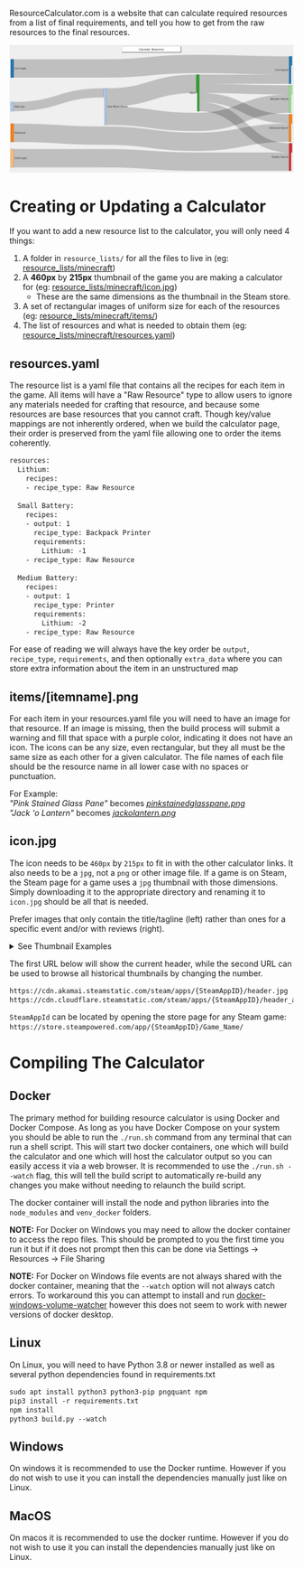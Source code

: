 ResourceCalculator.com is a website that can calculate required resources from a list of final requirements, and tell you how to get from the raw resources to the final resources.

![Resource Calculation Screenshot](screenshot01.png "Resource Calculation Screenshot")


Creating or Updating a Calculator
=================================
If you want to add a new resource list to the calculator, you will only need 4 things:  
1. A folder in `resource_lists/` for all the files to live in (eg: [resource_lists/minecraft](resource_lists/minecraft))
2. A **460px** by **215px** thumbnail of the game you are making a calculator for (eg: [resource_lists/minecraft/icon.jpg](resource_lists/minecraft/icon.jpg))
    * These are the same dimensions as the thumbnail in the Steam store.
3. A set of rectangular images of uniform size for each of the resources (eg: [resource_lists/minecraft/items/](resource_lists/minecraft/items/))
4. The list of resources and what is needed to obtain them (eg: [resource_lists/minecraft/resources.yaml](resource_lists/minecraft/resources.yaml))

resources.yaml
--------------
The resource list is a yaml file that contains all the recipes for each item in the game. All items will have a "Raw Resource" type to allow users to ignore any materials needed for crafting that resource, and because some resources are base resources that you cannot craft.
Though key/value mappings are not inherently ordered, when we build the calculator page, their order is preserved from the yaml file
allowing one to order the items coherently.
```
resources:
  Lithium:
    recipes:
    - recipe_type: Raw Resource

  Small Battery:
    recipes:
    - output: 1
      recipe_type: Backpack Printer
      requirements:
        Lithium: -1
    - recipe_type: Raw Resource

  Medium Battery:
    recipes:
    - output: 1
      recipe_type: Printer
      requirements:
        Lithium: -2
    - recipe_type: Raw Resource
```
For ease of reading we will always have the key order be `output`, `recipe_type`, `requirements`, and then optionally `extra_data` where you can store extra information about the item in an unstructured map

items/[itemname].png
-----------
For each item in your resources.yaml file you will need to have an image for that resource. If an image is missing, then the build process will submit a warning and fill that space with a purple color, indicating it does not have an icon.
The icons can be any size, even rectangular, but they all must be the same size as each other for a given calculator.
The file names of each file should be the resource name in all lower case with no spaces or punctuation.  

For Example:  
*"Pink Stained Glass Pane"* becomes *[pinkstainedglasspane.png](resource_lists/minecraft/items/pinkstainedglasspane.png)*  
*"Jack 'o Lantern"* becomes *[jackolantern.png](resource_lists/minecraft/items/jackolantern.png)*

icon.jpg
--------
The icon needs to be `460px` by `215px` to fit in with the other calculator links. It also needs to be a `jpg`, not a `png` or other image file. If a game is on Steam, the Steam page for a game uses a `jpg` thumbnail with those dimensions. Simply downloading it to the appropriate directory and renaming it to `icon.jpg` should be all that is needed.

Prefer images that only contain the title/tagline (left) rather than ones for a specific event and/or with reviews (right).

<details>
    <summary>See Thumbnail Examples</summary>
    
![Good thumbnail example](https://cdn.cloudflare.steamstatic.com/steam/apps/548430/header_alt_assets_1.jpg "Good thumbnail example")
![Bad thumbnail example](https://cdn.cloudflare.steamstatic.com/steam/apps/548430/header_alt_assets_13.jpg "Bad thumbnail example")

</details>

The first URL below will show the current header, while the second URL can be used to browse all historical thumbnails by changing the number.
```
https://cdn.akamai.steamstatic.com/steam/apps/{SteamAppID}/header.jpg
https://cdn.cloudflare.steamstatic.com/steam/apps/{SteamAppID}/header_alt_assets_1.jpg
```
`SteamAppId` can be located by opening the store page for any Steam game: `https://store.steampowered.com/app/{SteamAppID}/Game_Name/`

Compiling The Calculator
========================

Docker
------
The primary method for building resource calculator is using Docker and Docker Compose. As long as you have Docker Compose on your system you should be able to run the `./run.sh` command from any terminal that can run a shell script. This will start two docker containers, one which will build the calculator and one which will host the calculator output so you can easily access it via a web browser. It is recommended to use the `./run.sh --watch` flag, this will tell the build script to automatically re-build any changes you make without needing to relaunch the build script.

The docker container will install the node and python libraries into the `node_modules` and `venv_docker` folders.

**NOTE:** For Docker on Windows you may need to allow the docker container to access the repo files. This should be prompted to you the first time you run it but if it does not prompt then this can be done via Settings -> Resources -> File Sharing

**NOTE:** For Docker on Windows file events are not always shared with the docker container, meaning that the `--watch` option will not always catch errors. To workaround this you can attempt to install and run [docker-windows-volume-watcher](https://pypi.org/project/docker-windows-volume-watcher/) however this does not seem to work with newer versions of docker desktop.

Linux
-----
On Linux, you will need to have Python 3.8 or newer installed as well as several python dependencies found in requirements.txt
```
sudo apt install python3 python3-pip pngquant npm
pip3 install -r requirements.txt
npm install
python3 build.py --watch
```

Windows
-------
On windows it is recommended to use the Docker runtime. However if you do not wish to use it you can install the dependencies manually just like on Linux.


MacOS
-----
On macos it is recommended to use the docker runtime. However if you do not wish to use it you can install the dependencies manually just like on Linux.
